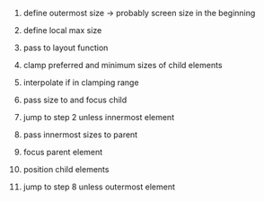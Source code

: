 1. define outermost size -> probably screen size in the beginning
2. define local max size
3. pass to layout function
4. clamp preferred and minimum sizes of child elements
5. interpolate if in clamping range
6. pass size to and focus child
7. jump to step 2 unless innermost element

8. pass innermost sizes to parent
9. focus parent element
10. position child elements
11. jump to step 8 unless outermost element
